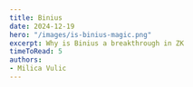```yaml
---
title: Binius
date: 2024-12-19
hero: "/images/is-binius-magic.png"
excerpt: Why is Binius a breakthrough in ZK
timeToRead: 5
authors:
- Milica Vulic
---
```


